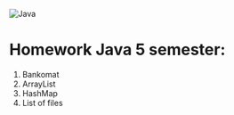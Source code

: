 ![Java](https://img.shields.io/badge/java-%23ED8B00.svg?style=for-the-badge&logo=java&logoColor=white)

<h1>Homework Java 5 semester:</h1>

1. Bankomat
2. ArrayList
3. HashMap
4. List of files

